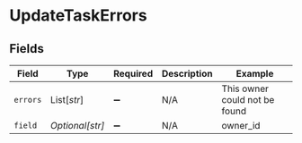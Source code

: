 # UpdateTaskErrors


## Fields

| Field                         | Type                          | Required                      | Description                   | Example                       |
| ----------------------------- | ----------------------------- | ----------------------------- | ----------------------------- | ----------------------------- |
| `errors`                      | List[*str*]                   | :heavy_minus_sign:            | N/A                           | This owner could not be found |
| `field`                       | *Optional[str]*               | :heavy_minus_sign:            | N/A                           | owner_id                      |